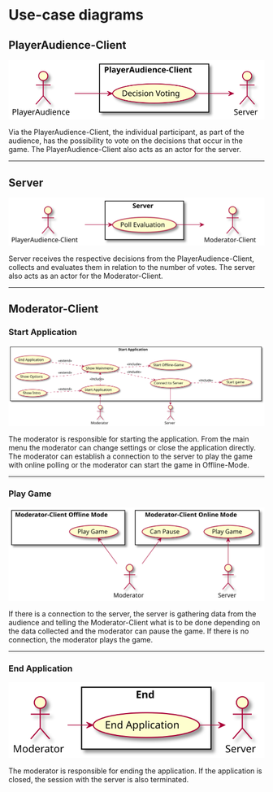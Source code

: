 # Use-case diagrams



## PlayerAudience-Client
![](diagrams/UseCase/PlayerAudience_Client.svg)

Via the PlayerAudience-Client, the individual participant, as part of the audience, has the possibility to vote on the decisions that occur in the game. 
The PlayerAudience-Client also acts as an actor for the server.
***

## Server
![](diagrams/UseCase/Server.svg)

Server receives the respective decisions from the PlayerAudience-Client, collects and evaluates them in relation to the number of votes.
The server also acts as an actor for the Moderator-Client.
***

## Moderator-Client

### Start Application
![](diagrams/UseCase/Moderator_Client_A.svg)

The moderator is responsible for starting the application. From the main menu the moderator can change settings or close the application directly. The moderator can establish a connection to the server to play the game with online polling or the moderator can start the game in Offline-Mode.
***

### Play Game

![](diagrams/UseCase/Moderator_Client_B.svg)

If there is a connection to the server, the server is gathering data from the audience and telling the Moderator-Client what is to be done depending on the data collected and the moderator can pause the game. If there is no connection, the moderator plays the game.
***

### End Application

![](diagrams/UseCase/Moderator_Client_C.svg)

The moderator is responsible for ending the application. If the application is closed, the session with the server is also terminated.


